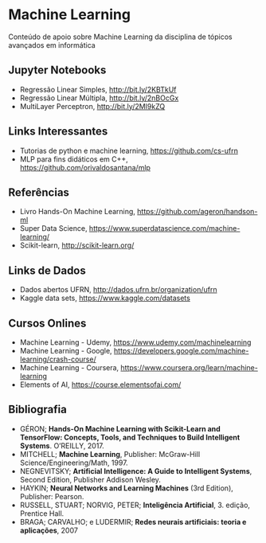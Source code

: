 # Machine Learning
Conteúdo de apoio sobre Machine Learning da disciplina de tópicos avançados em informática 

## Jupyter Notebooks
* Regressão Linear Simples, http://bit.ly/2KBTkUf 
* Regressão Linear Múltipla, http://bit.ly/2nBOcGx
* MultiLayer Perceptron, http://bit.ly/2MI9kZQ 

## Links Interessantes 
* Tutorias de python e machine learning, https://github.com/cs-ufrn 
* MLP para fins didáticos em C++, https://github.com/orivaldosantana/mlp

## Referências 

* Livro Hands-On Machine Learning,  https://github.com/ageron/handson-ml 
* Super Data Science, https://www.superdatascience.com/machine-learning/ 
* Scikit-learn, http://scikit-learn.org/ 

## Links de Dados 
* Dados abertos UFRN, http://dados.ufrn.br/organization/ufrn
* Kaggle data sets, https://www.kaggle.com/datasets

## Cursos Onlines 

* Machine Learning - Udemy, https://www.udemy.com/machinelearning  
* Machine Learning - Google, https://developers.google.com/machine-learning/crash-course/
* Machine Learning - Coursera, https://www.coursera.org/learn/machine-learning
* Elements of AI, https://course.elementsofai.com/ 

## Bibliografia 

* GÉRON; **Hands-On Machine Learning with Scikit-Learn and TensorFlow: Concepts, Tools, and Techniques to Build Intelligent Systems**. O’REILLY, 2017.
* MITCHELL; **Machine Learning**, Publisher: McGraw-Hill Science/Engineering/Math, 1997.
* NEGNEVITSKY; **Artificial Intelligence: A Guide to Intelligent Systems**, Second Edition, Publisher Addison Wesley.
* HAYKIN; **Neural Networks and Learning Machines** (3rd Edition), Publisher: Pearson. 
* RUSSELL, STUART; NORVIG, PETER; **Inteligência Artificial**, 3. edição, Prentice Hall.
* BRAGA; CARVALHO; e LUDERMIR;  **Redes neurais artificiais: teoria e aplicações**, 2007



